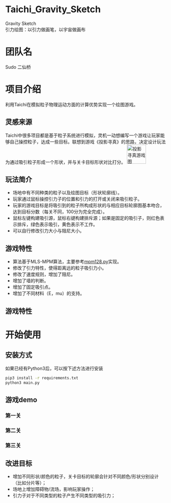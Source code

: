 # Taichi_Gravity_Sketch  
Gravity Sketch    
引力绘图：以引力做画笔，以宇宙做画布  

# 团队名  
Sudo 二仙桥

# 项目介绍

利用Taichi在模拟粒子物理运动方面的计算优势实现一个绘图游戏。

## 灵感来源

Taichi中很多项目都是基于粒子系统进行模拟，灵机一动想编写一个游戏让玩家能够自己操控粒子，达成一些目标。联想到游戏《投影寻真》的思路，决定设计玩法为通过吸引粒子形成一个形状，并与关卡目标形状对比打分。
<img width="60" alt="投影寻真游戏图" src="https://user-images.githubusercontent.com/37920501/205470826-14e98d5d-ce0f-40ac-8a93-645f37cc49a9.png">

## 玩法简介

- 场地中有不同种类的粒子以及绘图目标（形状轮廓线）。
- 玩家通过鼠标操控引力子的位置和引力的打开或关闭来吸引粒子。
- 玩家的游戏目标是将吸引到的粒子所构成形状的与相应目标轮廓图基本吻合，达到目标分数（每关不同，100分为完全完成）。
- 鼠标左键构建吸引源，鼠标右键构建排斥源；如果是固定的吸引子，则红色表示排斥，绿色表示吸引，黄色表示不工作。
- 可以自行修改引力大小与阻尼大小。

## 游戏特性

- 算法基于MLS-MPM算法，主要参考[mpm128.py](https://github.com/taichi-dev/taichi/blob/master/python/taichi/examples/simulation/mpm128.py)实现。
- 修改了引力特性，使得距离远的粒子吸引力小。
- 修改了速度规则，增加了阻尼。
- 增加了墙的判断。
- 增加了固定吸引点。
- 增加了不同材料（E，mu）的支持。


## 游戏特性 

# 开始使用
## 安装方式
如果已经有Python3后，可以按下述方法进行安装

```sh
pip3 install -r requirements.txt
python3 main.py
```
## 游戏demo

### 第一关

### 第二关
### 第三关


## 改进目标

- 增加不同形状/颜色的粒子，关卡目标的轮廓会针对不同颜色/形状分别设计（比如分片等）；
- 场地上增加障碍物/流场，影响玩家操作；
- 引力子对于不同类型的粒子产生不同类型的吸引力；


